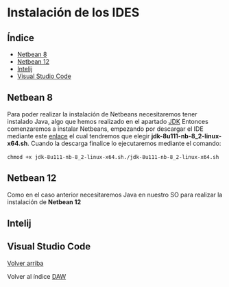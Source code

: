 # Instalación de los IDES <a name="id5"></a>
## Índice
  - [Netbean 8](#id1)
  - [Netbean 12](#id2)
  - [Intelij](#id3)
  - [Visual Studio Code](#id4)

## Netbean 8 <a name="id1"></a>
Para poder realizar la instalación de Netbeans necesitaremos tener instalado Java, algo que hemos realizado en el apartado [JDK](https://github.com/vmcabreu/ETSDAW/tree/main/ETS/JDK#id2)
Entonces comenzaremos a instalar Netbeans, empezando por descargar el IDE mediante este [enlace](https://www.oracle.com/technetwork/java/javase/downloads/jdk-netbeans-jsp-3413139-esa.html) el cual tendremos que elegir **jdk-8u111-nb-8_2-linux-x64.sh**.
Cuando la descarga finalice lo ejecutaremos mediante el comando:<br></br>
`chmod +x jdk-8u111-nb-8_2-linux-x64.sh./jdk-8u111-nb-8_2-linux-x64.sh`

                 
## Netbean 12 <a name="id2"></a>
Como en el caso anterior necesitaremos Java en nuestro SO para realizar la instalación de **Netbean 12**


## Intelij <a name="id3"></a>

## Visual Studio Code <a name="id4"></a>


[Volver arriba](#id5)

Volver al índice [DAW](https://github.com/vmcabreu/ETSDAW)

